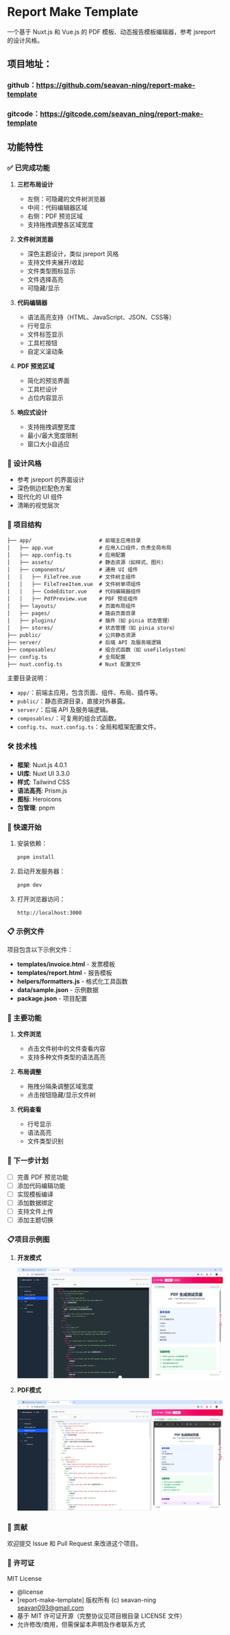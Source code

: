 # Report Make Template

一个基于 Nuxt.js 和 Vue.js 的 PDF 模板、动态报告模板编辑器，参考 jsreport 的设计风格。

## 项目地址：
 ### github：https://github.com/seavan-ning/report-make-template
 ### gitcode：https://gitcode.com/seavan_ning/report-make-template

## 功能特性

### ✅ 已完成功能

1. **三栏布局设计**
   - 左侧：可隐藏的文件树浏览器
   - 中间：代码编辑器区域
   - 右侧：PDF 预览区域
   - 支持拖拽调整各区域宽度

2. **文件树浏览器**
   - 深色主题设计，类似 jsreport 风格
   - 支持文件夹展开/收起
   - 文件类型图标显示
   - 文件选择高亮
   - 可隐藏/显示

3. **代码编辑器**
   - 语法高亮支持（HTML、JavaScript、JSON、CSS等）
   - 行号显示
   - 文件标签显示
   - 工具栏按钮
   - 自定义滚动条

4. **PDF 预览区域**
   - 简化的预览界面
   - 工具栏设计
   - 占位内容显示

5. **响应式设计**
   - 支持拖拽调整宽度
   - 最小/最大宽度限制
   - 窗口大小自适应

### 🎨 设计风格

- 参考 jsreport 的界面设计
- 深色侧边栏配色方案
- 现代化的 UI 组件
- 清晰的视觉层次

### 📁 项目结构


```
├── app/                      # 前端主应用目录
│   ├── app.vue               # 应用入口组件，负责全局布局
│   ├── app.config.ts         # 应用配置
│   ├── assets/               # 静态资源（如样式、图片）
│   ├── components/           # 通用 UI 组件
│   │   ├── FileTree.vue      # 文件树主组件
│   │   ├── FileTreeItem.vue  # 文件树单项组件
│   │   ├── CodeEditor.vue    # 代码编辑器组件
│   │   ├── PdfPreview.vue    # PDF 预览组件
│   ├── layouts/              # 页面布局组件
│   ├── pages/                # 路由页面目录
│   ├── plugins/              # 插件（如 pinia 状态管理）
│   ├── stores/               # 状态管理（如 pinia store）
├── public/                   # 公共静态资源
├── server/                   # 后端 API 及服务端逻辑
├── composables/              # 组合式函数（如 useFileSystem）
├── config.ts                 # 全局配置
├── nuxt.config.ts            # Nuxt 配置文件
```

主要目录说明：
- `app/`：前端主应用，包含页面、组件、布局、插件等。
- `public/`：静态资源目录，直接对外暴露。
- `server/`：后端 API 及服务端逻辑。
- `composables/`：可复用的组合式函数。
- `config.ts`、`nuxt.config.ts`：全局和框架配置文件。

### 🛠️ 技术栈

- **框架**: Nuxt.js 4.0.1
- **UI库**: Nuxt UI 3.3.0
- **样式**: Tailwind CSS
- **语法高亮**: Prism.js
- **图标**: Heroicons
- **包管理**: pnpm

### 🚀 快速开始

1. 安装依赖：
   ```bash
   pnpm install
   ```

2. 启动开发服务器：
   ```bash
   pnpm dev
   ```

3. 打开浏览器访问：
   ```
   http://localhost:3000
   ```

### 📋 示例文件

项目包含以下示例文件：

- **templates/invoice.html** - 发票模板
- **templates/report.html** - 报告模板
- **helpers/formatters.js** - 格式化工具函数
- **data/sample.json** - 示例数据
- **package.json** - 项目配置

### 🔧 主要功能

1. **文件浏览**
   - 点击文件树中的文件查看内容
   - 支持多种文件类型的语法高亮

2. **布局调整**
   - 拖拽分隔条调整区域宽度
   - 点击按钮隐藏/显示文件树

3. **代码查看**
   - 行号显示
   - 语法高亮
   - 文件类型识别

### 🎯 下一步计划

- [ ] 完善 PDF 预览功能
- [ ] 添加代码编辑功能
- [ ] 实现模板编译
- [ ] 添加数据绑定
- [ ] 支持文件上传
- [ ] 添加主题切换

### 📋项目示例图

1. **开发模式**

   ![alt text](./public/img/dev.png)

2. **PDF模式**

   ![alt text](./public//img//PDF.png)


### 🤝 贡献

欢迎提交 Issue 和 Pull Request 来改进这个项目。

### 📄 许可证

MIT License


 * @license
 * [report-make-template] 版权所有 (c) seavan-ning <seavan093@gmail.com>
 * 基于 MIT 许可证开源（完整协议见项目根目录 LICENSE 文件）
 * 允许修改/商用，但需保留本声明及作者联系方式
